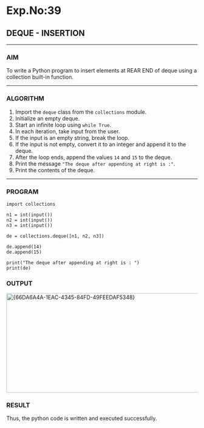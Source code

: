 # Exp.No:39  
## DEQUE - INSERTION

---

### AIM  
To write a Python program to insert elements at REAR END of deque using a collection built-in function.

---

### ALGORITHM  

1. Import the `deque` class from the `collections` module.  
2. Initialize an empty deque.  
3. Start an infinite loop using `while True`.  
4. In each iteration, take input from the user.  
5. If the input is an empty string, break the loop.  
6. If the input is not empty, convert it to an integer and append it to the deque.  
7. After the loop ends, append the values `14` and `15` to the deque.  
8. Print the message `"The deque after appending at right is :"`.  
9. Print the contents of the deque.  

---

### PROGRAM  

```
import collections

n1 = int(input())
n2 = int(input())
n3 = int(input())

de = collections.deque([n1, n2, n3])

de.append(14)
de.append(15)

print("The deque after appending at right is : ")
print(de)
```

### OUTPUT
<img width="807" height="261" alt="{66DA6A4A-1EAC-4345-84FD-49FEEDAF5348}" src="https://github.com/user-attachments/assets/827d7a59-e7da-4823-8b18-4c74ac774499" />

### RESULT
Thus, the python code is written and executed successfully.
